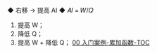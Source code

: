◆ 右移 →
提高 AI 
◆ 𝐴𝐼 = 𝑊/𝑄 
1. 提高 W； 
2. 降低 Q；
3. 提高 W + 降低 Q；
[00 入门案例-累加函数-TOC](../../2.2%20使用示例/2.2.2%20入门案例-累加函数/00%20入门案例-累加函数-TOC.md)